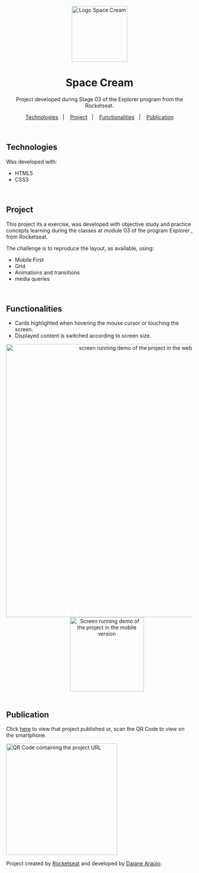 <div align="center">
  <img alt="Logo Space Cream" width="150" src="https://user-images.githubusercontent.com/101216880/194176287-689bee7d-0b84-4527-a192-9d5852015091.svg">
  <h1>Space Cream</h1>

  <p>
    Project developed during Stage 03 of the Explorer program from the Rocketseat.
  </p>
  
  <p>
    <a href="#technologies">Technologies</a>&nbsp;&nbsp;&nbsp;|&nbsp;&nbsp;&nbsp;
    <a href="#project">Project</a>&nbsp;&nbsp;&nbsp;|&nbsp;&nbsp;&nbsp;
    <a href="#functionalities">Functionalities</a>&nbsp;&nbsp;&nbsp;|&nbsp;&nbsp;&nbsp;
    <a href="#publication">Publication</a>
  </p>
</div>

<br>

## Technologies

Was developed with:

- HTML5
- CSS3

<br>

## Project
This project its a exercise, was developed with objective study and practice concepts learning during the classes at module 03 of the program Explorer , from Rocketseat.

The challenge is to reproduce the layout, as available, using:

- Mobile First
- Grid
- Animations and transitions
- media queries

<br>

## Functionalities

- Cards highlighted when hovering the mouse cursor or touching the screen.
- Displayed content is switched according to screen size.


<div align="center">
<img alt="screen running demo of the project in the web version" width="735" src="https://user-images.githubusercontent.com/101216880/194176404-ab9aa10c-6a65-4e96-b7d0-80ebc36c35c2.gif">
    &nbsp;&nbsp;&nbsp;&nbsp;&nbsp;&nbsp;&nbsp;&nbsp;&nbsp;
<img alt="Screen running demo of the project in the mobile version" width="200" src="https://user-images.githubusercontent.com/101216880/194176457-bb37bcc9-3a61-4571-9278-a2aa8f10674a.gif">
</div>

<br>

## Publication

Click <a href="https://araujodai.github.io/spaceCream_Resposive/">here</a> to view that project published or, scan the QR Code to view on the smartphone.

<img height="300" width="300" alt="QR Code containing the project URL" src="https://user-images.githubusercontent.com/101216880/194177826-c3d5cf92-9441-47c3-b176-52331db84e5b.png">


<br>

Project created by [Rocketseat](https://github.com/Rocketseat) and developed by [Daiane&nbsp;Araújo](https://github.com/araujodai).
